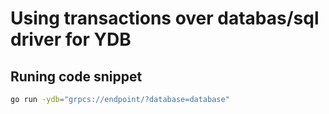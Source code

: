 # Using transactions over databas/sql driver for YDB

## Runing code snippet
```bash
go run -ydb="grpcs://endpoint/?database=database"
```


